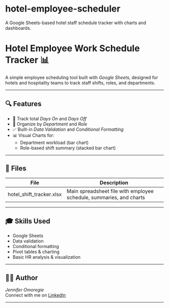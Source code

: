 # hotel-employee-scheduler
A Google Sheets-based hotel staff schedule tracker with charts and dashboards.

# Hotel Employee Work Schedule Tracker 📊

A simple employee scheduling tool built with *Google Sheets*, designed for hotels and hospitality teams to track staff shifts, roles, and departments.

---

## 🔍 Features

- 📅 Track total *Days On* and *Days Off*
- 📌 Organize by *Department* and *Role*
- ✅ Built-in *Data Validation* and *Conditional Formatting*
- 📊 Visual Charts for:
  - Department workload (bar chart)
  - Role-based shift summary (stacked bar chart)

---


## 📁 Files

| File | Description |
|------|-------------|
| hotel_shift_tracker.xlsx | Main spreadsheet file with employee schedule, summaries, and charts |

---

## 🎓 Skills Used

- Google Sheets
- Data validation
- Conditional formatting
- Pivot tables & charting
- Basic HR analysis & visualization

---

## 🙋‍♀ Author

*Jennifer Omoregie*  
Connect with me on [LinkedIn]( https://www.linkedin.com/in/jennifer-omoregie-83388232a?utm_source=share&utm_campaign=share_via&utm_content=profile&utm_medium=android_app )

---
